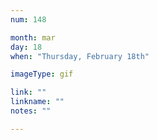 ```yaml
---
num: 148

month: mar
day: 18
when: "Thursday, February 18th"

imageType: gif

link: ""
linkname: ""
notes: ""

---
```


